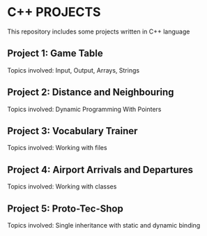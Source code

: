 # C++ PROJECTS

This repository includes some projects written in C++ language

## Project 1: Game Table
Topics involved: Input, Output, Arrays, Strings

## Project 2: Distance and Neighbouring
Topics involved: Dynamic Programming With Pointers

## Project 3: Vocabulary Trainer
Topics involved: Working with files

## Project 4: Airport Arrivals and Departures
Topics involved: Working with classes

## Project 5: Proto-Tec-Shop
Topics involved:  Single inheritance with static and dynamic binding



